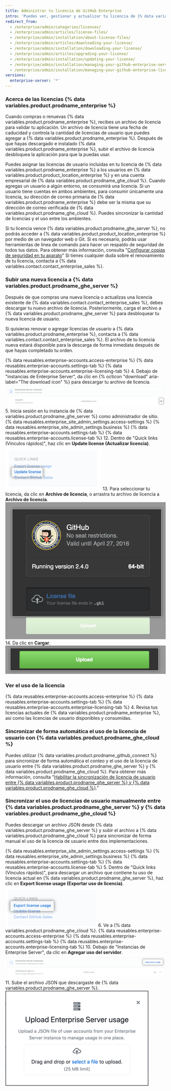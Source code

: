```yaml
---
title: Administrar tu licencia de GitHub Enterprise
intro: 'Puedes ver, gestionar y actualizar tu licencia de {% data variables.product.prodname_enterprise %}.'
redirect_from:
  - /enterprise/admin/categories/licenses/
  - /enterprise/admin/articles/license-files/
  - /enterprise/admin/installation/about-license-files/
  - /enterprise/admin/articles/downloading-your-license/
  - /enterprise/admin/installation/downloading-your-license/
  - /enterprise/admin/articles/upgrading-your-license/
  - /enterprise/admin/installation/updating-your-license/
  - /enterprise/admin/installation/managing-your-github-enterprise-server-license
  - /enterprise/admin/installation/managing-your-github-enterprise-license
versions:
  enterprise-server: '*'
---
```


### Acerca de las licencias {% data variables.product.prodname_enterprise %}

Cuando compras o renuevas {% data variables.product.prodname_enterprise %}, recibes un archivo de licencia para validar tu aplicación. Un archivo de licencia tiene una fecha de caducidad y controla la cantidad de licencias de usuario que puedes agregar a {% data variables.product.prodname_enterprise %}. Después de que hayas descargado e instalado {% data variables.product.prodname_enterprise %}, subir el archivo de licencia desbloquea la aplicación para que la puedas usar.

Puedes asignar las licencias de usuario incluidas en tu licencia de {% data variables.product.prodname_enterprise %} a los usuarios en {% data variables.product.product_location_enterprise %} y en una cuenta empresarial de {% data variables.product.prodname_ghe_cloud %}. Cuando agregas un usuario a algún entorno, se consumirá una licencia. Si un usuario tiene cuentas en ambos ambientes, para consumir únicamente una licencia, su dirección de correo primaria de {% data variables.product.prodname_enterprise %} debe ser la misma que su dirección de correo verificada de {% data variables.product.prodname_ghe_cloud %}. Puedes sincronizar la cantidad de licencias y el uso entre los ambientes.

Si tu licencia vence {% data variables.product.prodname_ghe_server %}, no podrás acceder a {% data variables.product.product_location_enterprise %} por medio de un navegador web o Git. Si es necesario, podrás usar herramientas de línea de comando para hacer un respaldo de seguridad de todos tus datos. Para obtener más información, consulta "[Configurar copias de seguridad en tu aparato](/enterprise/admin/guides/installation/configuring-backups-on-your-appliance)" Si tienes cualquier duda sobre el renovamiento de tu licencia, contacta a {% data variables.contact.contact_enterprise_sales %}.

### Subir una nueva licencia a {% data variables.product.prodname_ghe_server %}

Después de que compras una nueva licencia o actualizas una licencia existente de {% data variables.contact.contact_enterprise_sales %}, debes descargar tu nuevo archivo de licencia. Posteriormente, carga el archivo a {% data variables.product.prodname_ghe_server %} para desbloquear tu nueva licencia de usuario.

Si quisieras renovar o agregar licencias de usuario a {% data variables.product.prodname_enterprise %}, contacta a {% data variables.contact.contact_enterprise_sales %}. El archivo de tu licencia nueva estará disponible para la descarga de forma inmediata después de que hayas completado tu orden.

{% data reusables.enterprise-accounts.access-enterprise %}
{% data reusables.enterprise-accounts.settings-tab %}
{% data reusables.enterprise-accounts.enterprise-licensing-tab %}
4. Debajo de "instancias de Enterprise Server", da clic en {% octicon "download" aria-label="The download icon" %} para descargar tu archivo de licencia. ![Descargar la licencia de GitHub Enterprise Server](/assets/images/help/business-accounts/download-ghes-license.png)
5. Inicia sesión en tu instancia de {% data variables.product.prodname_ghe_server %} como administrador de sitio.
{% data reusables.enterprise_site_admin_settings.access-settings %}
{% data reusables.enterprise_site_admin_settings.business %}
{% data reusables.enterprise-accounts.settings-tab %}
{% data reusables.enterprise-accounts.license-tab %}
12. Dentro de "Quick links (Vínculos rápidos)", haz clic en **Update license (Actualizar licencia)**. ![Actualizar enlace de la licencia](/assets/images/enterprise/business-accounts/update-license-link.png)
13. Para seleccionar tu licencia, da clic en **Archivo de licencia**, o arrastra tu archivo de licencia a **Archivo de licencia**. ![Sube el archivo de licencia](/assets/images/enterprise/management-console/upload-license.png)
14. Da clic en **Cargar**. ![Comienza la actualización](/assets/images/enterprise/management-console/begin-upload.png)

### Ver el uso de la licencia

{% data reusables.enterprise-accounts.access-enterprise %}
{% data reusables.enterprise-accounts.settings-tab %}
{% data reusables.enterprise-accounts.enterprise-licensing-tab %}
4. Revisa tus licencias actuales de {% data variables.product.prodname_enterprise %}, así como las licencias de usuario disponibles y consumidas.

### Sincronizar de forma automática el uso de la licencia de usuario con {% data variables.product.prodname_ghe_cloud %}

Puedes utilizar {% data variables.product.prodname_github_connect %} para sincronizar de forma automática el conteo y el uso de la licencia de usuario entre {% data variables.product.prodname_ghe_server %} y {% data variables.product.prodname_ghe_cloud %}. Para obtener más información, consulta "[Habilitar la sincronización de licencia de usuario entre {% data variables.product.prodname_ghe_server %} y {% data variables.product.prodname_ghe_cloud %}](/enterprise/{{currentVersion}}/admin/installation/enabling-automatic-user-license-sync-between-github-enterprise-server-and-github-enterprise-cloud)."

### Sincronizar el uso de licencias de usuario manualmente entre {% data variables.product.prodname_ghe_server %} y {% data variables.product.prodname_ghe_cloud %}

Puedes descargar un archivo JSON desde {% data variables.product.prodname_ghe_server %} y subir el archivo a {% data variables.product.prodname_ghe_cloud %} para sincronizar de forma manual el uso de la licencia de usuario entre dos implementaciones.

{% data reusables.enterprise_site_admin_settings.access-settings %}
{% data reusables.enterprise_site_admin_settings.business %}
{% data reusables.enterprise-accounts.settings-tab %}
{% data reusables.enterprise-accounts.license-tab %}
5. Dentro de "Quick links (Vínculos rápidos)", para descargar un archivo que contiene tu uso de licencia actual en {% data variables.product.prodname_ghe_server %}, haz clic en **Export license usage (Exportar uso de licencia)**. ![Exporta el vínculo de uso de la licencia](/assets/images/enterprise/business-accounts/export-license-usage-link.png)
6. Ve a {% data variables.product.prodname_ghe_cloud %}.
{% data reusables.enterprise-accounts.access-enterprise %}
{% data reusables.enterprise-accounts.settings-tab %}
{% data reusables.enterprise-accounts.enterprise-licensing-tab %}
10. Debajo de "Instancias de Enterprise Server", da clic en **Agregar uso del servidor**. ![Sube el vínculo de uso de los servidores de GitHub Enterprise](/assets/images/help/business-accounts/upload-ghe-server-usage-link.png)
11. Sube el archivo JSON que descargaste de {% data variables.product.prodname_ghe_server %}. ![Arrastra y suelta o selecciona un archivo para cargar](/assets/images/help/business-accounts/upload-ghe-server-usage-file.png)
